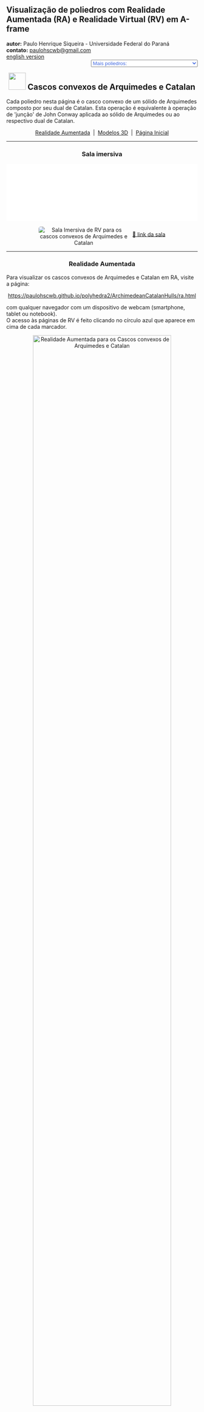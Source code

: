 <link rel="stylesheet" href="../../scripts/style.css">
<meta charset="utf-8">
<link rel="icon" type="image/png" href="../vr/salas/imagens/icone.png">
<h2>Visualização de poliedros com Realidade Aumentada (RA) e Realidade Virtual (RV) em A-frame</h2>
<b>autor:</b> Paulo Henrique Siqueira - Universidade Federal do Paraná
<br><b>contato:</b> <a href="#"> paulohscwb@gmail.com </a>
<br><a href="https://paulohscwb.github.io/polyhedra2/ArchimedeanCatalanHulls/">english version</a>
<form style="margin: 0 auto; float:right; text-align:right; width:100%; margin-bottom:15px;">
	<select id="url" onchange="urlHandler(this.value)" style="color:royalblue;">
		<option disabled selected>Mais poliedros:</option>
		<option disabled value="../../ArchimedeanCatalanHulls/pt-br/">Cascos convexos de Arquimedes e Catalan</option>
		<option value="../../fractalplatonic/pt-br/">Fractais dos poliedros de Platão</option>
		<option value="../../fractalnonconvex/pt-br/">Fractais dos poliedros não convexos</option>
		<option value="../../fractalarchimedean/pt-br/">Fractais dos poliedros de Arquimedes</option>
		<option value="../../chamfered/pt-br/">Poliedros chanfrados</option>
		<option value="../../propellor/pt-br/">Poliedros de hélice</option>
		<option value="../../diamonds/pt-br/">Poliedros de diamante</option>
		<option value="../../biscribed/pt-br/">Poliedros biscritos</option>
	</select>
</form>
<script>
function urlHandler(value) {                               
    window.location.assign(`${value}`);
}
</script>

<p id="p1"></p>
  <h2 align="center"><img src="../vr/salas/imagens/icone.png" style="margin-bottom:-10px" width="45"> Cascos convexos de Arquimedes e Catalan</h2>
  Cada poliedro nesta página é o casco convexo de um sólido de Arquimedes composto por seu dual de Catalan. Esta operação é equivalente à operação de 'junção' de John Conway aplicada ao sólido de Arquimedes ou ao respectivo dual de Catalan.

 <p align="center"><a href="#ra">Realidade Aumentada</a><span>&nbsp;&nbsp;|&nbsp;&nbsp;</span><a href="#m3d">Modelos 3D</a><span>&nbsp;&nbsp;|&nbsp;&nbsp;</span><a href="../../pt-br/">Página Inicial</a></p>
 <hr>
  <h3 align="center">Sala imersiva</h3>
  <div class="embed-container"><iframe width="100%" src="../sala.htm" title="Sala Imersiva dos cascos convexos de Arquimedes e Catalan" frameborder="0" loading="lazy"></iframe></div>
  <p align="center"><img align="middle" src="../vr/salas/imagens/ArchimedeanCatalanHulls.gif" style="max-width: 47%; border-radius:5px; margin-right:10px" loading="lazy" alt="Sala Imersiva de RV para os cascos convexos de Arquimedes e Catalan"/><a href="../sala.htm" target="_blank">&#x1f517; link da sala</a></p> 
<hr>
  <h3 id="ra" align="center">Realidade Aumentada</h3>
  Para visualizar os cascos convexos de Arquimedes e Catalan em RA, visite a página:
<p align="center"><a href="../ra.html" class="raAR" target="_blank">https://paulohscwb.github.io/polyhedra2/ArchimedeanCatalanHulls/ra.html</a></p> 
com qualquer navegador com um dispositivo de webcam (smartphone, tablet ou notebook).
<br>O acesso às páginas de RV é feito clicando no círculo azul que aparece em cima de cada marcador.
<p align="center"><img style="border-radius:7px;" alt="Realidade Aumentada para os Cascos convexos de Arquimedes e Catalan" src="../ar/example.jpg" width="85%"></p>
<p align="center"><img src="../ar/ArchimedeanCatalanHulls.gif" alt="Realidade Aumentada para os Cascos convexos de Arquimedes e Catalan" style="max-width: 92%; border-radius:5px;" loading="lazy"/></p>
<hr>
<h3 id="m3d" align="center">Modelos 3D</h3>
 <iframe width="560" height="315" style="max-width:100%" src="https://www.youtube.com/embed/videoseries?list=PLy0I_lGW8HxU8wKQCxiosQaNLSIjAhyQO" title="YouTube video player" frameborder="0" allow="accelerometer; autoplay; clipboard-write; encrypted-media; gyroscope; picture-in-picture; web-share" allowfullscreen></iframe>
<h4>1. Tetraedro truncado combinado</h4>
<a href="../vr/JoinedTruncatedTetrahedron.htm" target="_blank" title="modelo 3D" class="fotoA"><img src="../ar/0A.png" class="foto" alt="Tetraedro truncado combinado"></a><img src="../ar/0.png" class="qr">
 <br><br>O tetraedro truncado combinado é uma composição do tetraedro truncado Arquimediano com o seu respectivo dual, o tetraedro triakis de Catalan. 
 <br>Possui faces com formatos de losangos e de pipas.
<br><br><br><b>Faces:</b> 12 pipas e 6 losangos | <b>Arestas:</b> 36 | <b>Vértices:</b> 20. <a href="http://dmccooey.com/polyhedra/JoinedTruncatedTetrahedron.html" target="_blank">Mais sobre...</a>
<br><a href="../ra.html" class="raAR" title="Realidade aumentada" target="_blank"></a>
<hr>
<h4>2. Cuboctaedro combinado</h4>
<a href="../vr/JoinedCuboctahedron.htm" target="_blank" title="modelo 3D" class="fotoA"><img src="../ar/1A.png" class="foto" alt="Cuboctaedro combinado"></a><img src="../ar/1.png" class="qr">
 <br><br>O cuboctaedro combinado é uma composição do cuboctaedro Arquimediano com o seu respectivo dual, o dodecaedro rômbico de Catalan. 
 <br>Possui faces com formatos de pipas.
<br><br><br><b>Faces:</b> 24 pipas | <b>Arestas:</b> 48 | <b>Vértices:</b> 26. <a href="http://dmccooey.com/polyhedra/JoinedCuboctahedron.html" target="_blank">Mais sobre...</a>
<br><a href="../ra.html" class="raAR" title="Realidade aumentada" target="_blank"></a>
<hr>
<h4>3. Octaedro truncado combinado</h4>
<a href="../vr/JoinedTruncatedOctahedron.htm" target="_blank" title="modelo 3D" class="fotoA"><img src="../ar/2A.png" class="foto" alt="Octaedro truncado combinado"></a><img src="../ar/2.png" class="qr">
 <br><br>O octaedro truncado combinado é uma composição do octaedro truncado Arquimediano com o seu respectivo dual, o hexaedro tetrakis de Catalan. 
 <br>Possui faces com formatos de losangos e de pipas.
<br><br><br><b>Faces:</b> 24 pipas e 12 losangos | <b>Arestas:</b> 72 | <b>Vértices:</b> 38. <a href="http://dmccooey.com/polyhedra/JoinedTruncatedOctahedron.html" target="_blank">Mais sobre...</a>
<br><a href="../ra.html" class="raAR" title="Realidade aumentada" target="_blank"></a>
<hr>
<h4>4. Cubo truncado combinado</h4>
<a href="../vr/JoinedTruncatedCube.htm" target="_blank" title="modelo 3D" class="fotoA"><img src="../ar/3A.png" class="foto" alt="Cubo truncado combinado"></a><img src="../ar/3.png" class="qr">
 <br><br>O cubo truncado combinado é uma composição do cubo truncado Arquimediano com o seu respectivo dual, o octaedro triakis de Catalan. 
 <br>Possui faces com formatos de losangos e de pipas.
<br><br><br><b>Faces:</b> 24 pipas e 12 losangos | <b>Arestas:</b> 72 | <b>Vértices:</b> 38. <a href="http://dmccooey.com/polyhedra/JoinedTruncatedCube.html" target="_blank">Mais sobre...</a>
<br><a href="../ra.html" class="raAR" title="Realidade aumentada" target="_blank"></a>
<hr>
<h4>5. Rombicuboctaedro combinado</h4>
<a href="../vr/JoinedRhombicuboctahedron.htm" target="_blank" title="modelo 3D" class="fotoA"><img src="../ar/4A.png" class="foto" alt="Rombicuboctaedro combinado"></a><img src="../ar/4.png" class="qr">
 <br><br>O rombicuboctaedro combinado é uma composição do rombicuboctaedro Arquimediano com o seu respectivo dual, o icositetraedro deltoidal de Catalan. 
 <br>Possui faces com formatos de losangos e de pipas.
<br><br><br><b>Faces:</b> 24 pipas e 24 losangos | <b>Arestas:</b> 96 | <b>Vértices:</b> 50. <a href="http://dmccooey.com/polyhedra/JoinedRhombicuboctahedron.html" target="_blank">Mais sobre...</a>
<br><a href="../ra.html" class="raAR" title="Realidade aumentada" target="_blank"></a>
<hr>
<h4>6. Cubo snub combinado</h4>
<a href="../vr/JoinedSnubCube.htm" target="_blank" title="modelo 3D" class="fotoA"><img src="../ar/5A.png" class="foto" alt="Cubo snub combinado"></a><img src="../ar/5.png" class="qr">
 <br><br>O cubo snub combinado é uma composição do cubo snub Arquimediano com o seu respectivo dual, o icositetraedro pentagonal de Catalan. 
 <br>Possui faces com formatos de losangos e de pipas.
<br><br><br><b>Faces:</b> 24 pipas e 36 losangos | <b>Arestas:</b> 120 | <b>Vértices:</b> 62. <a href="http://dmccooey.com/polyhedra/JoinedLsnubCube.html" target="_blank">Mais sobre...</a>
<br><a href="../ra.html" class="raAR" title="Realidade aumentada" target="_blank"></a>
<hr>
<h4>7. Icosidodecaedro combinado</h4>
<a href="../vr/JoinedIcosidodecahedron.htm" target="_blank" title="modelo 3D" class="fotoA"><img src="../ar/6A.png" class="foto" alt="Icosidodecaedro combinado"></a><img src="../ar/6.png" class="qr">
 <br><br>O icosidodecaedro combinado é uma composição do icosidodecaedro Arquimediano com o seu respectivo dual, o triacontaedro rômbico de Catalan. 
 <br>Possui faces com formatos de pipas.
<br><br><br><b>Faces:</b> 60 pipas | <b>Arestas:</b> 120 | <b>Vértices:</b> 62. <a href="http://dmccooey.com/polyhedra/JoinedIcosidodecahedron.html" target="_blank">Mais sobre...</a>
<br><a href="../ra.html" class="raAR" title="Realidade aumentada" target="_blank"></a>
<hr>
<h4>8. Cuboctaedro truncado combinado</h4>
<a href="../vr/JoinedTruncatedCuboctahedron.htm" target="_blank" title="modelo 3D" class="fotoA"><img src="../ar/7A.png" class="foto" alt="Cuboctaedro truncado combinado"></a><img src="../ar/7.png" class="qr">
 <br><br>O cuboctaedro truncado combinado é uma composição do cuboctaedro truncado Arquimediano com o seu respectivo dual, o dodecaedro disdiakis de Catalan. 
 <br>Possui faces com formatos de 24 pipas curtas, 24 médias e 24 longas.
<br><br><br><b>Faces:</b> 72 pipas | <b>Arestas:</b> 144 | <b>Vértices:</b> 74. <a href="http://dmccooey.com/polyhedra/JoinedTruncatedCuboctahedron.html" target="_blank">Mais sobre...</a>
<br><a href="../ra.html" class="raAR" title="Realidade aumentada" target="_blank"></a>
<hr>
<h4>9. Icosaedro truncado combinado</h4>
<a href="../vr/JoinedTruncatedIcosahedron.htm" target="_blank" title="modelo 3D" class="fotoA"><img src="../ar/8A.png" class="foto" alt="Icosaedro truncado combinado"></a><img src="../ar/8.png" class="qr">
 <br><br>O icosaedro truncado combinado é uma composição do icosaedro truncado Arquimediano com o seu respectivo dual, o dodecaedro pentakis de Catalan. 
 <br>Possui faces com formatos de losangos e de pipas.
<br><br><br><b>Faces:</b> 60 pipas e 30 losangos | <b>Arestas:</b> 180 | <b>Vértices:</b> 92. <a href="http://dmccooey.com/polyhedra/JoinedTruncatedIcosahedron.html" target="_blank">Mais sobre...</a>
<br><a href="../ra.html" class="raAR" title="Realidade aumentada" target="_blank"></a>
<hr>
<h4>10. Dodecaedro truncado combinado</h4>
<a href="../vr/JoinedTruncatedDodecahedron.htm" target="_blank" title="modelo 3D" class="fotoA"><img src="../ar/9A.png" class="foto" alt="Dodecaedro truncado combinado"></a><img src="../ar/9.png" class="qr">
 <br><br>O dodecaedro truncado combinado é uma composição do dodecaedro truncado Arquimediano com o seu respectivo dual, o icosaedro triakis de Catalan. 
 <br>Possui faces com formatos de losangos e de pipas.
<br><br><br><b>Faces:</b> 60 pipas e 30 losangos | <b>Arestas:</b> 180 | <b>Vértices:</b> 92. <a href="http://dmccooey.com/polyhedra/JoinedTruncatedDodecahedron.html" target="_blank">Mais sobre...</a>
<br><a href="../ra.html" class="raAR" title="Realidade aumentada" target="_blank"></a>
<hr>
<h4>11. Rombicosidodecaedro combinado</h4>
<a href="../vr/JoinedRhombicosidodecahedron.htm" target="_blank" title="modelo 3D" class="fotoA"><img src="../ar/10A.png" class="foto" alt="Rombicosidodecaedro combinado"></a><img src="../ar/10.png" class="qr">
 <br><br>O rombicosidodecaedro combinado é uma composição do rombicosidodecaedro Arquimediano com o seu respectivo dual, o hexecontaedro deltoidal de Catalan. 
 <br>Possui faces com formatos de 60 pipas curtas e 60 médias.
<br><br><br><b>Faces:</b> 120 pipas | <b>Arestas:</b> 240 | <b>Vértices:</b> 122. <a href="http://dmccooey.com/polyhedra/JoinedRhombicosidodecahedron.html" target="_blank">Mais sobre...</a>
<br><a href="../ra.html" class="raAR" title="Realidade aumentada" target="_blank"></a>
<hr>
<h4>12. Dodecaedro snub combinado</h4>
<a href="../vr/JoinedSnubDodecahedron.htm" target="_blank" title="modelo 3D" class="fotoA"><img src="../ar/11A.png" class="foto" alt="Dodecaedro snub combinado"></a><img src="../ar/11.png" class="qr">
 <br><br>O dodecaedro snub combinado é uma composição do dodecaedro snub Arquimediano com o seu respectivo dual, o hexecontaedro pentagonal de Catalan. 
 <br>Possui faces com formatos de pipas e losangos.
<br><br><br><b>Faces:</b> 60 pipas e 90 losangos | <b>Arestas:</b> 300 | <b>Vértices:</b> 152. <a href="http://dmccooey.com/polyhedra/JoinedLsnubDodecahedron.html" target="_blank">Mais sobre...</a>
<br><a href="../ra.html" class="raAR" title="Realidade aumentada" target="_blank"></a>
<hr>
<h4>13. Icosidodecaedro truncado combinado</h4>
<a href="../vr/JoinedTruncatedIcosidodecahedron.htm" target="_blank" title="modelo 3D" class="fotoA"><img src="../ar/12A.png" class="foto" alt="Icosidodecaedro truncado combinado"></a><img src="../ar/12.png" class="qr">
 <br><br>O icosidodecaedro truncado combinado é uma composição do icosidodecaedro truncado Arquimediano com o seu respectivo dual, o triacontaedro disdiakis de Catalan. 
 <br>Possui faces com formatos de 60 pipas curtas, 60 médias e 60 longas.
<br><br><br><b>Faces:</b> 180 pipas | <b>Arestas:</b> 360 | <b>Vértices:</b> 182. <a href="http://dmccooey.com/polyhedra/JoinedTruncatedIcosidodecahedron.html" target="_blank">Mais sobre...</a>
<br><a href="../ra.html" class="raAR" title="Realidade aumentada" target="_blank"></a>
<p class="topop"><a href="#p1" class="topo">voltar ao topo</a></p>
<hr>

<br><a rel="license" href="http://creativecommons.org/licenses/by-nc-nd/4.0/"><img alt="Licença Creative Commons" style="border-width:0" src="https://i.creativecommons.org/l/by-nc-nd/4.0/88x31.png" loading="lazy"/></a><br /><span xmlns:dct="http://purl.org/dc/terms/" property="dct:title">Archimedean Catalan Convex Hulls - Visualization of polyhedra with Augmented Reality and Virtual Reality</span> de <a xmlns:cc="http://creativecommons.org/ns#" href="https://paulohscwb.github.io/polyhedra2/ArchimedeanCatalanHulls/pt-br/" property="cc:attributionName" rel="cc:attributionURL">Paulo Henrique Siqueira</a> está licenciado com uma Licença <a rel="license" href="http://creativecommons.org/licenses/by-nc-nd/4.0/">Creative Commons Atribuição-NãoComercial-SemDerivações 4.0 Internacional</a>.

<h4>Como citar este trabalho:</h4> 
<p>Siqueira, P.H., "Archimedean Catalan Convex Hulls - Visualization of polyhedra with Augmented Reality and Virtual Reality". Disponível em: <https://paulohscwb.github.io/polyhedra2/ArchimedeanCatalanHulls/pt-br/>, Outubro de 2023.</p>
<a target="_blank" href="https://doi.org/10.5281/zenodo.12572969"><img src="https://zenodo.org/badge/DOI/10.5281/zenodo.https://doi.org/10.5281/zenodo.12572969.svg" alt="DOI"></a>
<br><br><b>Referências:</b>
<br>Weisstein, Eric W. "Archimedean Solid" From MathWorld-A Wolfram Web Resource. <a href="http://mathworld.wolfram.com/ArchimedeanSolid.html" target="_blank">http://mathworld.wolfram.com/ArchimedeanSolid.html</a>
<br>Weisstein, Eric W. "Platonic Solid" From MathWorld-A Wolfram Web Resource. <a href="http://mathworld.wolfram.com/PlatonicSolid.html" target="_blank">http://mathworld.wolfram.com/PlatonicSolid.html</a>
<br>Weisstein, Eric W. "Archimedean Dual" From MathWorld-A Wolfram Web Resource. <a href="https://mathworld.wolfram.com/ArchimedeanDual.html" target="_blank">https://mathworld.wolfram.com/ArchimedeanDual.html</a>
<br>Weisstein, Eric W. "Uniform Polyhedron." From MathWorld--A Wolfram Web Resource. <a href="https://mathworld.wolfram.com/UniformPolyhedron.html" target="_blank">https://mathworld.wolfram.com/UniformPolyhedron.html</a>
<br>Wikipedia <a href="https://en.wikipedia.org/wiki/Archimedean_solid" target="_blank">https://en.wikipedia.org/wiki/Archimedean_solid</a>
<br>Wikipedia <a href="https://en.wikipedia.org/wiki/en.wikipedia.org/wiki/Platonic_solid" target="_blank">https://en.wikipedia.org/wiki/Platonic_solid</a>
<br>McCooey, David I. "Visual Polyhedra". <a href="http://dmccooey.com/polyhedra/" target="_blank">http://dmccooey.com/polyhedra/</a>
